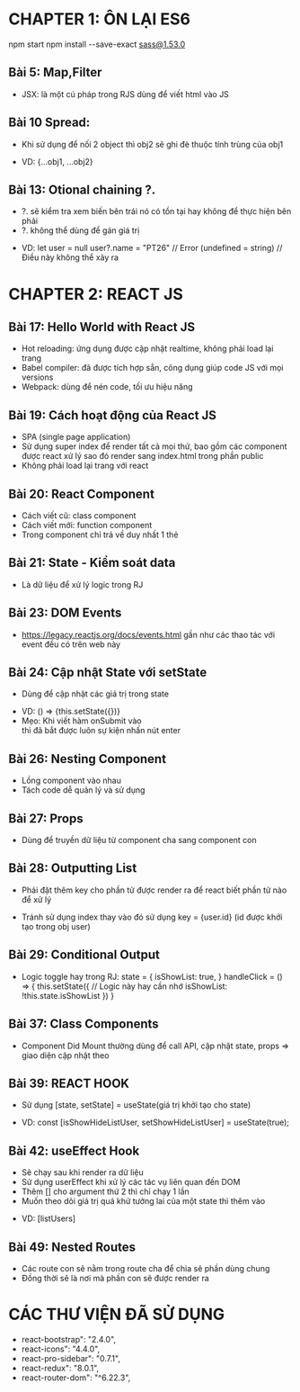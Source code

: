 # CHAPTER 1: ÔN LẠI ES6

npm start
npm install --save-exact sass@1.53.0

## Bài 5: Map,Filter

- JSX: là một cú pháp trong RJS dùng để viết html vào JS

## Bài 10 Spread:

- Khi sử dụng để nối 2 object thì obj2 sẽ ghi đè thuộc tính trùng của obj1

* VD: {...obj1, ...obj2}

## Bài 13: Otional chaining ?.

- ?. sẽ kiểm tra xem biến bên trái nó có tồn tại hay không để thực hiện bên phải
- ?. không thể dùng để gán giá trị

* VD:
  let user = null
  user?.name = "PT26" // Error
  (undefined = string) // Điều này không thể xảy ra

# CHAPTER 2: REACT JS

## Bài 17: Hello World with React JS

- Hot reloading: ứng dụng được cập nhật realtime, không phải load lại trang
- Babel compiler: đã được tích hợp sẳn, công dụng giúp code JS với mọi versions
- Webpack: dùng để nén code, tối ưu hiệu năng

## Bài 19: Cách hoạt động của React JS

- SPA (single page application)
- Sử dụng super index để render tất cả mọi thứ, bao gồm các component được react xử lý sao đó render sang index.html trong phần public
- Không phải load lại trang với react

## Bài 20: React Component

- Cách viết cũ: class component
- Cách viết mới: function component
- Trong component chỉ trả về duy nhất 1 thẻ

## Bài 21: State - Kiểm soát data

- Là dữ liệu để xử lý logic trong RJ

## Bài 23: DOM Events

- https://legacy.reactjs.org/docs/events.html gần như các thao tác với event đều có trên web này

## Bài 24: Cập nhật State với setState

- Dùng để cập nhật các giá trị trong state

* VD: () => {this.setState({})}
* Mẹo: Khi viết hàm onSubmit vào <form> thì đã bắt được luôn sự kiện nhấn nút enter

## Bài 26: Nesting Component

- Lồng component vào nhau
- Tách code dễ quản lý và sử dụng

## Bài 27: Props

- Dùng để truyền dữ liệu từ component cha sang component con

## Bài 28: Outputting List 

- Phải đặt thêm key cho phần tử được render ra để react biết phần tử nào để xử lý

* Tránh sử dụng index thay vào đó sử dụng key = {user.id} (id được khởi tạo trong obj user)

## Bài 29: Conditional Output

* Logic toggle hay trong RJ:
state = {
      isShowList: true,
   }
handleClick = () => {
   this.setState({
      // Logic này hay cần nhớ
      isShowList: !this.state.isShowList
   })
}

## Bài 37: Class Components
- Component Did Mount thường dùng để call API, cập nhật state, props => giao diện cập nhật theo

## Bài 39: REACT HOOK

- Sử dụng [state, setState] = useState(giá trị khởi tạo cho state) 

* VD: const [isShowHideListUser, setShowHideListUser] = useState(true);

## Bài 42: useEffect Hook

- Sẽ chạy sau khi render ra dữ liệu
- Sử dụng userEffect khi xử lý các tác vụ liên quan đến DOM
- Thêm [] cho argument thứ 2 thì chỉ chạy 1 lần
- Muốn theo dõi giá trị quá khứ tưởng lai của một state thì thêm vào 
* VD: [listUsers]

## Bài 49: Nested Routes

- Các route con sẽ nằm trong route cha để chia sẽ phần dùng chung
- Đồng thời <Outlet> sẽ là nơi mà phần con sẽ được render ra 

# CÁC THƯ VIỆN ĐÃ SỬ DỤNG
- react-bootstrap": "2.4.0",
- react-icons": "4.4.0",
- react-pro-sidebar": "0.7.1",
- react-redux": "8.0.1",
- react-router-dom": "^6.22.3",